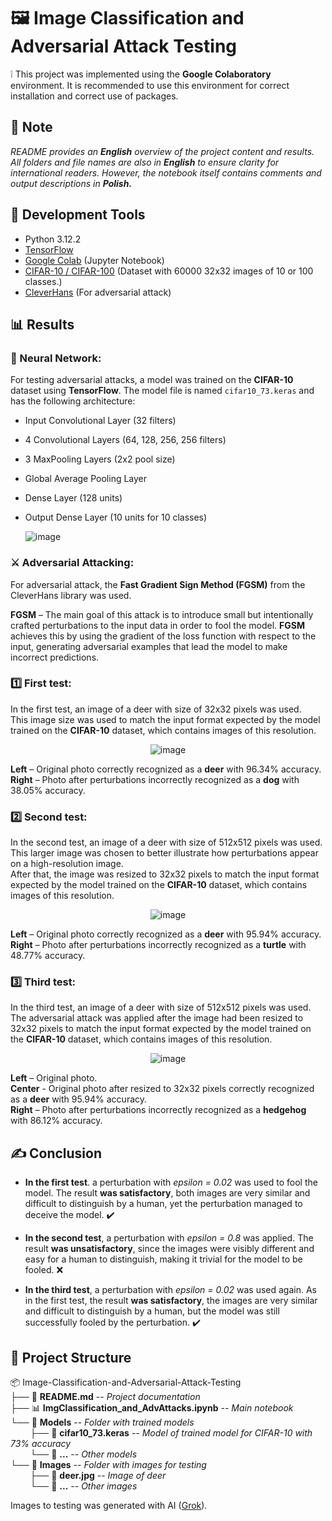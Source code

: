 # 🖼️ Image Classification and Adversarial Attack Testing

❕ This project was implemented using the **Google Colaboratory** environment. It is recommended to use this environment for correct installation and correct use of packages.

## 📜 Note
*README provides an **English** overview of the project content and results. All folders and file names are also in **English** to ensure clarity for international readers. 
However, the notebook itself contains comments and output descriptions in **Polish.***

## 🧰 Development Tools
- Python 3.12.2
- [TensorFlow](https://www.tensorflow.org)
- [Google Colab](https://colab.research.google.com) (Jupyter Notebook)
- [CIFAR-10 / CIFAR-100](https://www.cs.toronto.edu/~kriz/cifar.html) (Dataset with 60000 32x32 images of 10 or 100 classes.)
- [CleverHans](https://github.com/cleverhans-lab/cleverhans) (For adversarial attack)

## 📊 Results
### 🧠 Neural Network:
For testing adversarial attacks, a model was trained on the **CIFAR-10** dataset using **TensorFlow**.
The model file is named `cifar10_73.keras` and has the following architecture:
- Input Convolutional Layer (32 filters)
- 4 Convolutional Layers (64, 128, 256, 256 filters)
- 3 MaxPooling Layers (2x2 pool size)
- Global Average Pooling Layer
- Dense Layer (128 units)
- Output Dense Layer (10 units for 10 classes)

  ![image](https://github.com/user-attachments/assets/929dc5dd-e098-46b9-ae76-22d8f4913868)

### ⚔️ Adversarial Attacking:
For adversarial attack, the **Fast Gradient Sign Method (FGSM)** from the CleverHans library was used.

**FGSM** – The main goal of this attack is to introduce small but intentionally crafted perturbations to 
the input data in order to fool the model. **FGSM** achieves this by using the gradient of the loss function 
with respect to the input, generating adversarial examples that lead the model to make incorrect predictions.

### 1️⃣ First test:
In the first test, an image of a deer with size of 32x32 pixels was used. 
<br>This image size was used to match the input format expected by the model trained on the **CIFAR-10** dataset, which contains images of this resolution.

<div align="center">
  
  ![image](https://github.com/user-attachments/assets/c4d9544e-b5f6-4594-b6f8-6bda4ee5fca5)

</div>

**Left** – Original photo correctly recognized as a **deer** with 96.34% accuracy. <br>
**Right** – Photo after perturbations incorrectly recognized as a **dog** with 38.05% accuracy.

### 2️⃣ Second test:
In the second test, an image of a deer with size of 512x512 pixels was used. 
<br>This larger image was chosen to better illustrate how perturbations appear on a high-resolution image. 
<br>After that, the image was resized to 32x32 pixels to match the input format expected by the model trained on the **CIFAR-10** dataset, which contains images of this resolution.

<div align="center">
  
  ![image](https://github.com/user-attachments/assets/e74b08a1-33a4-4228-85f3-0599312855f5)

</div>

**Left** – Original photo correctly recognized as a **deer** with 95.94% accuracy. <br>
**Right** – Photo after perturbations incorrectly recognized as a **turtle** with 48.77% accuracy.

### 3️⃣ Third test:
In the third test, an image of a deer with size of 512x512 pixels was used. 
<br>The adversarial attack was applied after the image had been resized to 32x32 pixels to match the input format expected by the model trained on the **CIFAR-10** dataset, which contains images of this resolution.

<div align="center">
  
  ![image](https://github.com/user-attachments/assets/9ca29754-c9f7-424b-9274-d5a4917aa8d6)
  
</div>

**Left** – Original photo. <br>
**Center** - Original photo after resized to 32x32 pixels correctly recognized as a **deer** with 95.94% accuracy. <br>
**Right** – Photo after perturbations incorrectly recognized as a **hedgehog** with 86.12% accuracy.

## ✍️ Conclusion
- **In the first test**. a perturbation with *epsilon = 0.02* was used to fool the model. The result **was satisfactory**, both images are very similar and difficult to distinguish by a human, yet the perturbation managed to deceive the model. ✔️
  
- **In the second test**, a perturbation with *epsilon = 0.8* was applied. The result **was unsatisfactory**, since the images were visibly different and easy for a human to distinguish, making it trivial for the model to be fooled. ❌
  
- **In the third test**, a perturbation with *epsilon = 0.02* was used again. As in the first test, the result **was satisfactory**, the images are very similar and difficult to distinguish by a human, but the model was still successfully fooled by the perturbation. ✔️

## 📂 Project Structure

📦 Image-Classification-and-Adversarial-Attack-Testing <br>
├── 📄 **README.md** -- *Project documentation <br>*
├── 📊 **ImgClassification_and_AdvAttacks.ipynb** -- *Main notebook <br>*
└── 📂 **Models** -- *Folder with trained models <br>*
&nbsp;&nbsp;&nbsp;&nbsp;&nbsp;&nbsp;&nbsp;&nbsp;├── 📄 **cifar10_73.keras** -- *Model of trained model for CIFAR-10 with 73% accuracy<br>*
&nbsp;&nbsp;&nbsp;&nbsp;&nbsp;&nbsp;&nbsp;&nbsp;└── 📄 **...** -- *Other models <br>*
└── 📂 **Images** -- *Folder with images for testing <br>*
&nbsp;&nbsp;&nbsp;&nbsp;&nbsp;&nbsp;&nbsp;&nbsp;├── 📄 **deer.jpg** -- *Image of deer<br>*
&nbsp;&nbsp;&nbsp;&nbsp;&nbsp;&nbsp;&nbsp;&nbsp;└── 📄 **...** -- *Other images <br>*


Images to testing was generated with AI ([Grok](https://x.com/i/grok)).
